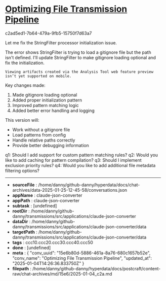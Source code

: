 # [Optimizing File Transmission Pipeline](https://claude.ai/chat/15e6b80d-5886-461a-8a76-680c1657b52e)

c2ad5ed1-7b64-479a-9fb5-15750f7d63a7

 Let me fix the StringFilter processor initialization issue.

<antThinking>The error shows StringFilter is trying to load a gitignore file but the path isn't defined. I'll update StringFilter to make gitignore loading optional and fix the initialization.</antThinking>
```
Viewing artifacts created via the Analysis Tool web feature preview isn’t yet supported on mobile.
```



Key changes made:

1. Made gitignore loading optional
2. Added proper initialization pattern
3. Improved pattern matching logic
4. Added better error handling and logging

This version will:
- Work without a gitignore file
- Load patterns from config
- Handle relative paths correctly
- Provide better debugging information

q1: Should I add support for custom pattern matching rules?
q2: Would you like to add caching for pattern compilation?
q3: Should I implement exclusion priority rules?
q4: Would you like to add additional file metadata filtering options?

---

* **sourceFile** : /home/danny/github-danny/hyperdata/docs/chat-archives/data-2025-01-25-12-45-58/conversations.json
* **appName** : claude-json-converter
* **appPath** : claude-json-converter
* **subtask** : [undefined]
* **rootDir** : /home/danny/github-danny/transmissions/src/applications/claude-json-converter
* **dataDir** : /home/danny/github-danny/transmissions/src/applications/claude-json-converter/data
* **targetPath** : /home/danny/github-danny/transmissions/src/applications/claude-json-converter/data
* **tags** : ccc10.ccc20.ccc30.ccc40.ccc50
* **done** : [undefined]
* **meta** : {
  "conv_uuid": "15e6b80d-5886-461a-8a76-680c1657b52e",
  "conv_name": "Optimizing File Transmission Pipeline",
  "updated_at": "2025-01-04T14:26:36.833750Z"
}
* **filepath** : /home/danny/github-danny/hyperdata/docs/postcraft/content-raw/chat-archives/md/15e6/2025-01-04_c2a.md